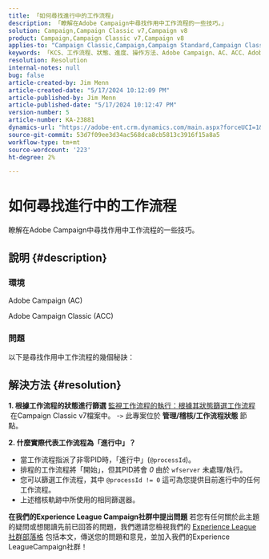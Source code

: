 ```yaml
---
title: 「如何尋找進行中的工作流程」
description: 「瞭解在Adobe Campaign中尋找作用中工作流程的一些技巧。」
solution: Campaign,Campaign Classic v7,Campaign v8
product: Campaign,Campaign Classic v7,Campaign v8
applies-to: "Campaign Classic,Campaign,Campaign Standard,Campaign Classic v7,Campaign v8"
keywords: 「KCS、工作流程、狀態、進度、操作方法、Adobe Campaign、AC、ACC、Adobe Campaign Classic」
resolution: Resolution
internal-notes: null
bug: false
article-created-by: Jim Menn
article-created-date: "5/17/2024 10:12:09 PM"
article-published-by: Jim Menn
article-published-date: "5/17/2024 10:12:47 PM"
version-number: 5
article-number: KA-23881
dynamics-url: "https://adobe-ent.crm.dynamics.com/main.aspx?forceUCI=1&pagetype=entityrecord&etn=knowledgearticle&id=dd146c7d-9a14-ef11-9f8a-6045bd006268"
source-git-commit: 53d7f09ee3d34ac568dca8cb5813c3916f15a8a5
workflow-type: tm+mt
source-wordcount: '223'
ht-degree: 2%

---
```


# 如何尋找進行中的工作流程


瞭解在Adobe Campaign中尋找作用中工作流程的一些技巧。

## 說明 {#description}


### 環境

Adobe Campaign (AC)

Adobe Campaign Classic (ACC)

### 問題

以下是尋找作用中工作流程的幾個秘訣：


## 解決方法 {#resolution}


<b>1. 根據工作流程的狀態進行篩選</b>
[監視工作流程的執行：根據其狀態篩選工作流程](https://experienceleague.adobe.com/docs/campaign-classic/using/automating-with-workflows/monitoring-workflows/monitoring-workflow-execution.html?lang=en#filtering-workflows-status)  在Campaign Classic v7檔案中。
-`>`  此專案位於 <b>管理/稽核/工作流程狀態</b> 節點。

<b>2. 什麼實際代表工作流程為「進行中」？</b>
- 當工作流程指派了非零PID時，「進行中」(`@processId`)。
- 排程的工作流程將「開始」，但其PID將會 *0* 由於 `wfserver` 未處理/執行。
- 您可以篩選工作流程，其中 `@processId != 0` 這可為您提供目前進行中的任何工作流程。
- 上述稽核軌跡中所使用的相同篩選器。




<b>在我們的Experience League Campaign社群中提出問題</b>
若您有任何關於此主題的疑問或想閱讀先前已回答的問題，我們邀請您檢視我們的 [Experience League社群部落格](https://experienceleaguecommunities.adobe.com/t5/adobe-campaign-classic-blogs/introducing-top-kcs-articles-curated-for-your-troubleshooting/bc-p/672426#M132 "關注連結") 包括本文，傳送您的問題和意見，並加入我們的Experience LeagueCampaign社群！
